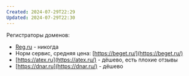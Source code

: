 ```yaml
---
Created: 2024-07-29T22:29
Updated: 2024-07-29T22:30
---
```

Регистраторы доменов:
- [Reg.ru](http://Reg.ru) - никогда
- Норм сервис, средняя цена: [https://beget.ru/](https://beget.ru/)
- [https://atex.ru](https://atex.ru/) - дёшево, есть плохие отзывы
- [https://dnar.ru](https://dnar.ru/) - дёшево